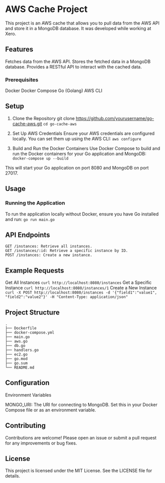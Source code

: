 # AWS Cache Project
This project is an AWS cache that allows you to pull data from the AWS API and store it in a MongoDB database. It was developed while working at Xero.

## Features
Fetches data from the AWS API.
Stores the fetched data in a MongoDB database.
Provides a RESTful API to interact with the cached data.
### Prerequisites
Docker
Docker Compose
Go (Golang)
AWS CLI
## Setup
1. Clone the Repository
git clone https://github.com/yourusername/go-cache-aws.git
`cd go-cache-aws`

2. Set Up AWS Credentials
Ensure your AWS credentials are configured locally.
You can set them up using the AWS CLI:
`aws configure`

4. Build and Run the Docker Containers
Use Docker Compose to build and run the Docker containers for your Go application and MongoDB:
`docker-compose up --build`

This will start your Go application on port 8080 and MongoDB on port 27017.

## Usage
### Running the Application
To run the application locally without Docker, ensure you have Go installed and run:
`go run main.go`

## API Endpoints
```
GET /instances: Retrieve all instances.
GET /instances/:id: Retrieve a specific instance by ID.
POST /instances: Create a new instance.
```

## Example Requests
Get All Instances
`curl http://localhost:8080/instances`
Get a Specific Instance
`curl http://localhost:8080/instances/1`
Create a New Instance
`curl -X POST http://localhost:8080/instances -d '{"field1":"value1", "field2":"value2"}' -H "Content-Type: application/json"`

## Project Structure

```
.
├── Dockerfile
├── docker-compose.yml
├── main.go
├── aws.go
├── db.go
├── handlers.go
├── ec2.go
├── go.mod
├── go.sum
└── README.md
```
## Configuration
Environment Variables

MONGO_URI: The URI for connecting to MongoDB. Set this in your Docker Compose file or as an environment variable.

## Contributing
Contributions are welcome! Please open an issue or submit a pull request for any improvements or bug fixes.

## License
This project is licensed under the MIT License. See the LICENSE file for details.
